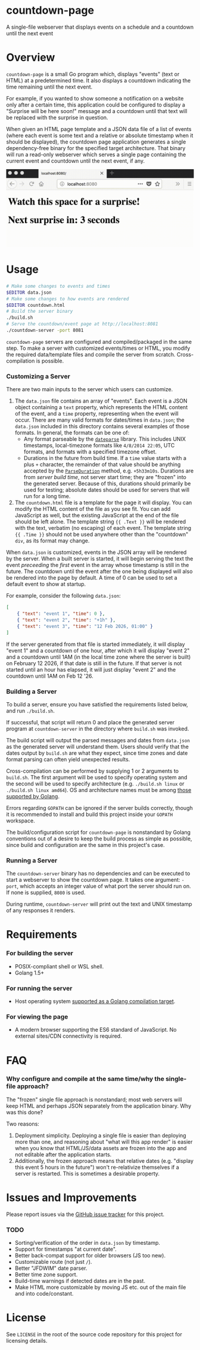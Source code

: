# countdown-page
A single-file webserver that displays events on a schedule and a countdown until the next event

# Overview

`countdown-page` is a small Go program which, displays "events" (text or HTML) at a predetermined time. It also displays a countdown indicating the time remaining until the next event.

For example, if you wanted to show someone a notification on a website only after a certain time, this application could be configured to display a "Surprise will be here soon!" message and a countdown until that text will be replaced with the surprise in question.

When given an HTML page template and a JSON data file of a list of events (where each event is some text and a relative or absolute timestamp when it should be displayed), the countdown page application generates a single dependency-free binary for the specified target architecture. That binary will run a read-only webserver which serves a single page containing the current event and countdown until the next event, if any.

![Demo](https://raw.githubusercontent.com/zbentley/countdown-page/master/demo.gif)

# Usage

```bash
# Make some changes to events and times
$EDITOR data.json
# Make some changes to how events are rendered
$EDITOR countdown.html 
# Build the server binary
./build.sh 
# Serve the countdown/event page at http://localhost:8081
./countdown-server -port 8081
```

`countdown-page` servers are configured and compiled/packaged in the same step. To make a server with customized events/times or HTML, you modify the required data/template files and compile the server from scratch. Cross-compilation is possible.

### Customizing a Server

There are two main inputs to the server which users can customize.

1. The `data.json` file contains an array of "events". Each event is a JSON object containing a `text` property, which represents the HTML content of the event, and a `time` property, representing when the event will occur. There are many valid formats for dates/times in `data.json`; the `data.json` included in this directory contains several examples of those formats. In general, the formats can be one of:
	- Any format parseable by the [`dateparse`](https://github.com/araddon/dateparse) library. This includes UNIX timestamps, local-timezone formats like `4/8/2014 22:05`, UTC formats, and formats with a specified timezone offset.
	- Durations in the future from build time. If a `time` value starts with a plus `+` character, the remainder of that value should be anything accepted by the [`ParseDuration`](https://golang.org/pkg/time/#ParseDuration) method, e.g. `+5h33m10s`. Durations are from *server build time*, not server start time; they are "frozen" into the generated server. Because of this, durations should primarily be used for testing; absolute dates should be used for servers that will run for a long time.
2. The `countdown.html` file is a template for the page it will display. You can modify the HTML content of the file as you see fit. You can add JavaScript as well, but the existing JavaScript at the end of the file should be left alone. The template string `{{ .Text }}` will be rendered with the text, verbatim (no escaping) of each event. The template string `{{ .Time }}` should not be used anywhere other than the "countdown" `div`, as its format may change.

When `data.json` is customized, events in the JSON array will be rendered by the server. When a built server is started, it will begin serving the text the event *preceeding* the *first* event in the array whose timestamp is still in the future. The countdown until the event after the one being displayed will also be rendered into the page by default. A time of 0 can be used to set a default event to show at startup.

For example, consider the following `data.json`:

```json
[
	{ "text": "event 1", "time": 0 },
	{ "text": "event 2", "time": "+1h" },
	{ "text": "event 3", "time": "12 Feb 2026, 01:00" }
]
```

If the server generated from that file is started immediately, it will display "event 1" and a countdown of one hour, after which it will display "event 2" and a countdown until 1AM (in the local time zone where the server is built) on February 12 2026, if that date is still in the future. If that server is not started until an hour has elapsed, it will just display "event 2" and the countdown until 1AM on Feb 12 '26.

### Building a Server

To build a server, ensure you have satisfied the requirements listed below, and run `./build.sh`.

If successful, that script will return 0 and place the generated server program at `countdown-server` in the directory where `build.sh` was invoked.

The build script will output the parsed messages and dates from `data.json` as the generated server will understand them. Users should verify that the dates output by `build.sh` are what they expect, since time zones and date format parsing can often yield unexpected results.

Cross-compilation can be performed by supplying 1 or 2 arguments to `build.sh`. The first argument will be used to specify operating system and the second will be used to specify architecture (e.g. `./build.sh linux` or `./build.sh linux amd64`). OS and architecture names must be among [those supported by Golang](https://github.com/golang/go/blob/master/src/go/build/syslist.go).

Errors regarding `GOPATH` can be ignored if the server builds correctly, though it is recommended to install and build this project inside your `GOPATH` workspace.

The build/configuration script for `countdown-page` is nonstandard by Golang conventions out of a desire to keep the build process as simple as possible, since build and configuration are the same in this project's case.

### Running a Server

The `countdown-server` binary has no dependencies and can be executed to start a webserver to show the countdown page. It takes one argument: `-port`, which accepts an integer value of what port the server should run on. If none is supplied, `8080` is used.

During runtime, `countdown-server` will print out the text and UNIX timestamp of any responses it renders.

# Requirements

### For building the server

- POSIX-compliant shell or WSL shell.
- Golang 1.5+

### For running the server

- Host operating system [supported as a Golang compilation target](https://github.com/golang/go/blob/master/src/go/build/syslist.go).

### For viewing the page

- A modern browser supporting the ES6 standard of JavaScript. No external sites/CDN connectivity is required.

# FAQ

### Why configure and compile at the same time/why the single-file approach?

The "frozen" single file approach is nonstandard; most web servers will keep HTML and perhaps JSON separately from the application binary. Why was this done?

Two reasons:

1. Deployment simplicity. Deploying a single file is easier than deploying more than one, and reasoning about "what will this app render" is easier when you know that HTML/JS/data assets are frozen into the app and not editable after the application starts.
2. Additionally, the frozen approach means that relative dates (e.g. "display this event 5 hours in the future") won't re-relativize themselves if a server is restarted. This is sometimes a desirable property.

# Issues and Improvements

Please report issues via the [GitHub issue tracker](https://github.com/zbentley/gdb-inject-perl/issues) for this project.

### TODO

- Sorting/verification of the order in `data.json` by timestamp.
- Support for timestamps "at current date".
- Better back-compat support for older browsers (JS too new).
- Customizable route (not just `/`).
- Better "JFDWIM" date parser.
- Better time zone support.
- Build-time warnings if detected dates are in the past.
- Make HTML more customizable by moving JS etc. out of the main file and into code/constant.

# License

See `LICENSE` in the root of the source code repository for this project for licensing details.